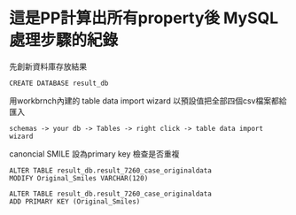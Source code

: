 # 這是PP計算出所有property後 MySQL處理步驟的紀錄

先創新資料庫存放結果
```
CREATE DATABASE result_db
```

用workbrnch內建的 table data import wizard 以預設值把全部四個csv檔案都給匯入

```
schemas -> your db -> Tables -> right click -> table data import wizard
```

canoncial SMILE 設為primary key 檢查是否重複
```
ALTER TABLE result_db.result_7260_case_originaldata
MODIFY Original_Smiles VARCHAR(120)
```

```
ALTER TABLE result_db.result_7260_case_originaldata
ADD PRIMARY KEY (Original_Smiles)
```



